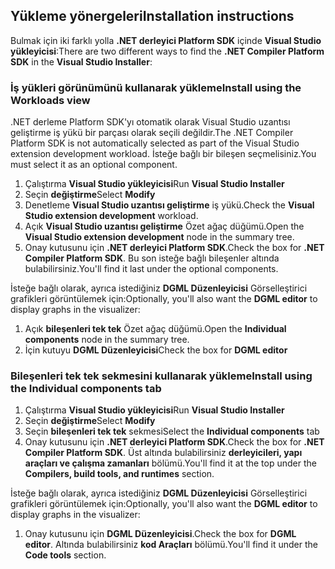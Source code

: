 ## <a name="installation-instructions"></a><span data-ttu-id="26153-101">Yükleme yönergeleri</span><span class="sxs-lookup"><span data-stu-id="26153-101">Installation instructions</span></span> 

<span data-ttu-id="26153-102">Bulmak için iki farklı yolla **.NET derleyici Platform SDK** içinde **Visual Studio yükleyicisi**:</span><span class="sxs-lookup"><span data-stu-id="26153-102">There are two different ways to find the **.NET Compiler Platform SDK** in the **Visual Studio Installer**:</span></span>

### <a name="install-using-the-workloads-view"></a><span data-ttu-id="26153-103">İş yükleri görünümünü kullanarak yükleme</span><span class="sxs-lookup"><span data-stu-id="26153-103">Install using the Workloads view</span></span>

<span data-ttu-id="26153-104">.NET derleme Platform SDK'yı otomatik olarak Visual Studio uzantısı geliştirme iş yükü bir parçası olarak seçili değildir.</span><span class="sxs-lookup"><span data-stu-id="26153-104">The .NET Compiler Platform SDK is not automatically selected as part of the Visual Studio extension development workload.</span></span> <span data-ttu-id="26153-105">İsteğe bağlı bir bileşen seçmelisiniz.</span><span class="sxs-lookup"><span data-stu-id="26153-105">You must select it as an optional component.</span></span>

1. <span data-ttu-id="26153-106">Çalıştırma **Visual Studio yükleyicisi**</span><span class="sxs-lookup"><span data-stu-id="26153-106">Run **Visual Studio Installer**</span></span> 
1. <span data-ttu-id="26153-107">Seçin **değiştirme**</span><span class="sxs-lookup"><span data-stu-id="26153-107">Select **Modify**</span></span> 
1. <span data-ttu-id="26153-108">Denetleme **Visual Studio uzantısı geliştirme** iş yükü.</span><span class="sxs-lookup"><span data-stu-id="26153-108">Check the **Visual Studio extension development** workload.</span></span>
1. <span data-ttu-id="26153-109">Açık **Visual Studio uzantısı geliştirme** Özet ağaç düğümü.</span><span class="sxs-lookup"><span data-stu-id="26153-109">Open the **Visual Studio extension development** node in the summary tree.</span></span>
1. <span data-ttu-id="26153-110">Onay kutusunu için **.NET derleyici Platform SDK**.</span><span class="sxs-lookup"><span data-stu-id="26153-110">Check the box for **.NET Compiler Platform SDK**.</span></span> <span data-ttu-id="26153-111">Bu son isteğe bağlı bileşenler altında bulabilirsiniz.</span><span class="sxs-lookup"><span data-stu-id="26153-111">You'll find it last under the optional components.</span></span>

<span data-ttu-id="26153-112">İsteğe bağlı olarak, ayrıca istediğiniz **DGML Düzenleyicisi** Görselleştirici grafikleri görüntülemek için:</span><span class="sxs-lookup"><span data-stu-id="26153-112">Optionally, you'll also want the **DGML editor** to display graphs in the visualizer:</span></span>

1. <span data-ttu-id="26153-113">Açık **bileşenleri tek tek** Özet ağaç düğümü.</span><span class="sxs-lookup"><span data-stu-id="26153-113">Open the **Individual components** node in the summary tree.</span></span>
1. <span data-ttu-id="26153-114">İçin kutuyu **DGML Düzenleyicisi**</span><span class="sxs-lookup"><span data-stu-id="26153-114">Check the box for **DGML editor**</span></span>

### <a name="install-using-the-individual-components-tab"></a><span data-ttu-id="26153-115">Bileşenleri tek tek sekmesini kullanarak yükleme</span><span class="sxs-lookup"><span data-stu-id="26153-115">Install using the Individual components tab</span></span>

1. <span data-ttu-id="26153-116">Çalıştırma **Visual Studio yükleyicisi**</span><span class="sxs-lookup"><span data-stu-id="26153-116">Run **Visual Studio Installer**</span></span> 
1. <span data-ttu-id="26153-117">Seçin **değiştirme**</span><span class="sxs-lookup"><span data-stu-id="26153-117">Select **Modify**</span></span> 
1. <span data-ttu-id="26153-118">Seçin **bileşenleri tek tek** sekmesi</span><span class="sxs-lookup"><span data-stu-id="26153-118">Select the **Individual components** tab</span></span> 
1. <span data-ttu-id="26153-119">Onay kutusunu için **.NET derleyici Platform SDK**.</span><span class="sxs-lookup"><span data-stu-id="26153-119">Check the box for **.NET Compiler Platform SDK**.</span></span> <span data-ttu-id="26153-120">Üst altında bulabilirsiniz **derleyicileri, yapı araçları ve çalışma zamanları** bölümü.</span><span class="sxs-lookup"><span data-stu-id="26153-120">You'll find it at the top under the **Compilers, build tools, and runtimes** section.</span></span>

<span data-ttu-id="26153-121">İsteğe bağlı olarak, ayrıca istediğiniz **DGML Düzenleyicisi** Görselleştirici grafikleri görüntülemek için:</span><span class="sxs-lookup"><span data-stu-id="26153-121">Optionally, you'll also want the **DGML editor** to display graphs in the visualizer:</span></span>

1. <span data-ttu-id="26153-122">Onay kutusunu için **DGML Düzenleyicisi**.</span><span class="sxs-lookup"><span data-stu-id="26153-122">Check the box for **DGML editor**.</span></span> <span data-ttu-id="26153-123">Altında bulabilirsiniz **kod Araçları** bölümü.</span><span class="sxs-lookup"><span data-stu-id="26153-123">You'll find it under the **Code tools** section.</span></span>
